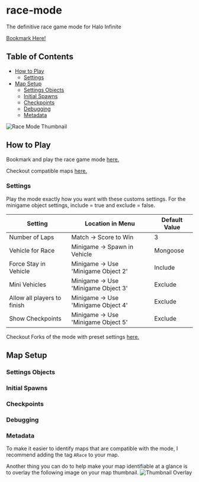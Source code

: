 # race-mode
The definitive race game mode for Halo Infinite

[Bookmark Here!](https://www.halowaypoint.com/en-gb/halo-infinite/ugc/modes/6ff26100-5290-4499-b51e-34e2a93de059)

## Table of Contents
- [How to Play](#how-to-play)
  - [Settings](#settings)
- [Map Setup](#map-setup)
  - [Settings Objects](#settings-objects)
  - [Initial Spawns](#initial-spawns)
  - [Checkpoints](#checkpoints)
  - [Debugging](#debugging)
  - [Metadata](#metadata)



![Race Mode Thumbnail](https://blobs-infiniteugc.svc.halowaypoint.com/ugcstorage/ugcgamevariant/6ff26100-5290-4499-b51e-34e2a93de059/0d811590-42de-46a9-9650-1d222cc511fa/images/screenshot1.jpg)

## How to Play
Bookmark and play the race game mode [here.](https://www.halowaypoint.com/en-gb/halo-infinite/ugc/modes/6ff26100-5290-4499-b51e-34e2a93de059)

Checkout compatible maps [here.](https://www.halowaypoint.com/en-gb/halo-infinite/ugc/browse?assetKind=Map&page=1&tags=arace)

### Settings
Play the mode exactly how you want with these customs settings. For the minigame object settings, include = true and exclude = false.


| Setting | Location in Menu | Default Value |
| ------- | ---------------- | ------------- |
| Number of Laps | Match -> Score to Win | 3 |
| Vehicle for Race | Minigame -> Spawn in Vehicle | Mongoose |
| Force Stay in Vehicle | Minigame -> Use 'Minigame Object 2' | Include |
| Mini Vehicles | Minigame -> Use 'Minigame Object 3' | Exclude |
| Allow all players to finish | Minigame -> Use 'Minigame Object 4' | Exclude |
| Show Checkpoints | Minigame -> Use 'Minigame Object 5' | Exclude |

Checkout Forks of the mode with preset settings [here.](https://www.halowaypoint.com/en-gb/halo-infinite/ugc/browse?assetKind=UgcGameVariant&page=1&tags=arace)

## Map Setup
### Settings Objects
### Initial Spawns
### Checkpoints
### Debugging
### Metadata
To make it easier to identify maps that are compatible with the mode, I recommend adding the tag `ARace` to your map.

Another thing you can do to help make your map identifiable at a glance is to overlay the following image on your map thumbnail.
![Thumbnail Overlay](https://cdn.discordapp.com/attachments/1262918449009660025/1263308979820560445/RaceBoarder.png?ex=669a6c6b&is=66991aeb&hm=203ea39fde9932d6ba31f18bc15673157383b9209745d15587ab4e2a45749cfd&)
